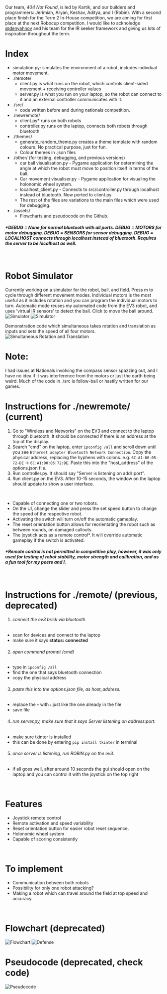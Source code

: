 Our team, *404 Not Found*, is led by Kartik, and our builders and programmers: Jerimiah, Aryan, Keshav, Aditya, and I (Robin). With a second place finish for the Term 2 In-House competition, we are aiming for first place at the next Robocup competition. I would like to acknoledge [@denyahnov](https://github.com/denyahnov) and his team for the IR seeker framework and giving us lots of inspiration throughout the term.
<br>

# Index
* simulation.py: simulates the environment of a robot, includes indivdual motor movement.
* ./remote/
  * client.py is what runs on the robot, which controls client-sided movement + receiving controller values
  * server.py is what you run on your laptop, so the robot can connect to it and an external controller communicates with it.
* ./src/
  * code written before and during nationals competition.
* ./newremote/
  * client.py* runs on both robots
  * controller.py runs on the laptop, connects both robots through bluetooth
* ./themes/
  * generate_random_theme.py creates a theme template with random colours. No practical purpose, just for fun.
  * Colour themes in .json files
* ./other/ (for testing, debugging, and previous versions)
  * car ball visualisation.py - Pygame application for determining the angle at which the robot must move to position itself in terms of the ball.
  * Car movement visualiser.py - Pygame application for visualing the holonomic wheel system.
  * localhost_client.py - Connects to src/controller.py through localhost instead of bluetooth. Now ported to client.py
  * The rest of the files are variations to the main files which were used for debugging.
* ./assets/
  * Flowcharts and pseudocode on the Github.
<h5>*DEBUG = None for normal bluetooth with all ports. DEBUG = MOTORS for motor debugging. DEBUG = SENSORS for sensor debugging. DEBUG = LOCALHOST connects through localhost instead of bluetooth. Requires the server to be localhost as well.</h5>
<br>

# Robot Simulator
Currently working on a simulator for the robot, ball, and field. Press m to cycle through different movement modes. Individual motors is the most useful as it includes rotation and you can program the individual motors to turn. Automatic mode reuses my automated code from the EV3 robot, and uses 'virtual IR sensors' to detect the ball. Click to move the ball around.
![Simulator](/assets/img5.png?raw=true "Simulator")
![Simulator](/assets/img6.png?raw=true "Simulator")

Demonstration code which simultaneous takes rotation and translation as inputs and sets the speed of all four motors.
![Simultaneous Rotation and Translation](/assets/img4.png?raw=true "Simultaneous Rotation and Translation")

# Note:
I had issues at Nationals involving the compass sensor spazzing out, and I have no idea if it was interference from the motors or just the earth being weird. Much of the code in ./src is follow-ball or hastily written for our games.

# Instructions for ./newremote/ (current)
1. Go to "Wireless and Networks" on the EV3 and connect to the laptop through bluetooth. It should be connected if there is an address at the top of the display.
2. Search "cmd" on the laptop, enter `ipconfig /all` and scroll down until you see `Ethernet adapter Bluetooth Network Connection`. Copy the physical address, replacing the hyphens with colons. e.g. `6C-A1-00-05-72-DE` -> `6C:A1:00:05:72:DE`. Paste this into the "host_address" of the options.json file.
3. Run controller.py. It should say "Server is listening on addr:port".
4. Run client.py on the EV3. After 10-15 seconds, the window on the laptop should update to show a user interface.
<br>

* Capable of connecting one or two robots.
* On the UI, change the slider and press the set speed button to change the speed of the respective robot.
* Activating the switch will turn on/off the automatic gameplay.
* The reset orientation button allows for reorientating the robot such as between rounds, on damaged callouts.
* The joystick acts as a remote control*. It will override automatic gameplay if the switch is activated.
<h5>*Remote control is not permitted in competitive play, however, it was only used for testing of robot stability, motor strength and calibration, and as a fun tool for my peers and I.</h5>
<br>

# Instructions for ./remote/ (previous, deprecated)
1. <h6>connect the ev3 brick via bluetooth</h6>
  * scan for devices and connect to the laptop
  * make sure it says **status: connected**
2. <h6>open command prompt (cmd)</h6>
  * type in `ipconfig /all`
  * find the one that says bluetooth connection
  * copy the physical address
3. <h6>paste this into the options.json file, as host_address.</h6>
  * replace the **-** with **:** just like the one already in the file
  * save file
4. <h6>run server.py, make sure that it says Server listening on address:port.</h6>
  * make sure tkinter is installed
  * this can be done by entering `pip install tkinter` in terminal
5. <h6>once server is listening, run ROBIN.py on the ev3.</h6>
  * if all goes well, after around 10 seconds the gui should open on the laptop and you can control it with the joystick on the top right
<br>

# Features
- Joystick remote control
- Remote activation and speed variability
- Reset orientation button for easier robot reset sequence.
- Holonomic wheel system
- Capable of scoring consistently
<br>

# To implement
- Communication between both robots
- Possibility for only one robot attacking?
- Making a robot which can travel around the field at top speed and accuracy.
<br>

# Flowchart (deprecated)
![Flowchart](/assets/img1.png?raw=true "Flowchart")
![Defense](/assets/img2.png?raw=true "Defense")
# Pseudocode (deprecated, check code)
![Pseudocode](/assets/img3.png?raw=true "Pseudocode")
